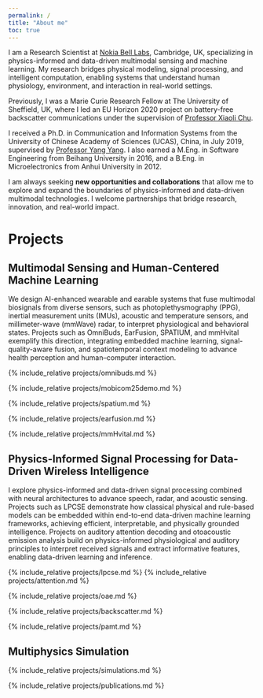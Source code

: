 ```yaml
---
permalink: /
title: "About me"
toc: true
---
```

<p>I am a Research Scientist at <a href="https://www.nokia.com/bell-labs/about/locations/cambridge-uk/" target="_blank">Nokia Bell Labs</a>, Cambridge, UK, specializing in physics-informed and data-driven multimodal sensing and machine learning.  
My research bridges physical modeling, signal processing, and intelligent computation, enabling systems that understand human physiology, environment, and interaction in real-world settings.</p>

<p>Previously, I was a Marie Curie Research Fellow at The University of Sheffield, UK, where I led an EU Horizon 2020 project on battery-free backscatter communications under the supervision of 
<a href="https://www.sheffield.ac.uk/eee/people/academic-staff/xiaoli-chu" target="_blank">Professor Xiaoli Chu</a>.</p>


<p>I received a Ph.D. in Communication and Information Systems from the University of Chinese Academy of Sciences (UCAS), China, in July 2019, supervised by 
<a href="https://faculty.sist.shanghaitech.edu.cn/faculty/yangyang/" target="_blank">Professor Yang Yang</a>. 
I also earned a M.Eng. in Software Engineering from Beihang University in 2016, 
and a B.Eng. in Microelectronics from Anhui University in 2012.</p>

<p>I am always seeking <strong>new opportunities and collaborations</strong> that allow me to explore and expand the boundaries of physics-informed and data-driven multimodal technologies. I welcome partnerships that bridge research, innovation, and real-world impact.</p>



<h1 id="projects"><i class="ion-ios-lightbulb"></i> Projects</h1>




<h2 id="multimodal"><i class="ion-ios-gear"></i> Multimodal Sensing and Human-Centered Machine Learning</h2>

We design AI-enhanced wearable and earable systems that fuse multimodal biosignals from diverse sensors, such as photoplethysmography (PPG), inertial measurement units (IMUs), acoustic and temperature sensors, and millimeter-wave (mmWave) radar, to interpret physiological and behavioral states.
Projects such as OmniBuds, EarFusion, SPATIUM, and mmHvital exemplify this direction, integrating embedded machine learning, signal-quality-aware fusion, and spatiotemporal context modeling to advance health perception and human–computer interaction.

{% include_relative projects/omnibuds.md %}

{% include_relative projects/mobicom25demo.md %}

{% include_relative projects/spatium.md %}

{% include_relative projects/earfusion.md %}

{% include_relative projects/mmHvital.md %}



<h2 id="wireless"><i class="ion-wifi"></i> Physics-Informed Signal Processing for Data-Driven Wireless Intelligence</h2>
<p>
I explore physics-informed and data-driven signal processing combined with neural architectures to advance speech, radar, and acoustic sensing.  
Projects such as LPCSE demonstrate how classical physical and rule-based models can be embedded within end-to-end data-driven machine learning frameworks, achieving efficient, interpretable, and physically grounded intelligence.  
Projects on auditory attention decoding and otoacoustic emission analysis build on physics-informed physiological and auditory principles to interpret received signals and extract informative features, enabling data-driven learning and inference.
</p>



{% include_relative projects/lpcse.md %}
{% include_relative projects/attention.md %}

{% include_relative projects/oae.md %}

{% include_relative projects/backscatter.md %}

{% include_relative projects/pamt.md %}

<!-- {% include_relative projects/lowpower.md %} -->


<h2 id="simulation"><i class="ion-wifi"></i> Multiphysics Simulation</h2>

{% include_relative projects/simulations.md %}



{% include_relative projects/publications.md %}